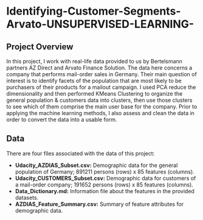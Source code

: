 # Identifying-Customer-Segments-Arvato-UNSUPERVISED-LEARNING-

## Project Overview

In this project, I work with real-life data provided to us by Bertelsmann partners AZ Direct and Arvato Finance Solution. The data here concerns a company that performs mail-order sales in Germany. Their main question of interest is to identify facets of the population that are most likely to be purchasers of their products for a mailout campaign. I used PCA reduce the dimensionality and then performed KMeans Clustering to organize the general population & customers data into clusters, then use those clusters to see which of them comprise the main user base for the company. Prior to applying the machine learning methods, I also assess and clean the data in order to convert the data into a usable form.

## Data
There are four files associated with the data of this project:

- **Udacity_AZDIAS_Subset.csv:** Demographic data for the general population of Germany; 891211 persons (rows) x 85 features (columns).
- **Udacity_CUSTOMERS_Subset.csv:** Demographic data for customers of a mail-order company; 191652 persons (rows) x 85 features (columns).
- **Data_Dictionary.md:** Information file about the features in the provided datasets.
- **AZDIAS_Feature_Summary.csv:** Summary of feature attributes for demographic data.

